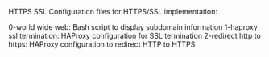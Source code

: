 HTTPS SSL
Configuration files for HTTPS/SSL implementation:

0-world wide web: Bash script to display subdomain information
1-haproxy ssl termination: HAProxy configuration for SSL termination
2-redirect http to https: HAProxy configuration to redirect HTTP to HTTPS
